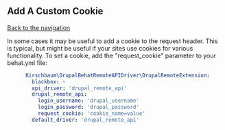 ## Add A Custom Cookie
[Back to the navigation](https://github.com/kirschbaum/drupal-behat-remote-api-driver#documentation)

In some cases it may be useful to add a cookie to the request header. This is typical, but might be useful if your sites use cookies for various functionality. To set a cookie, add the "request_cookie" parameter to your behat.yml file:

```yml
      Kirschbaum\DrupalBehatRemoteAPIDriver\DrupalRemoteExtension:
        blackbox: ~
        api_driver: 'drupal_remote_api'
        drupal_remote_api:
          login_username: 'drupal_username'
          login_password: 'drupal_password'
          request_cookie: 'cookie_name=value'
        default_driver: 'drupal_remote_api'
```
